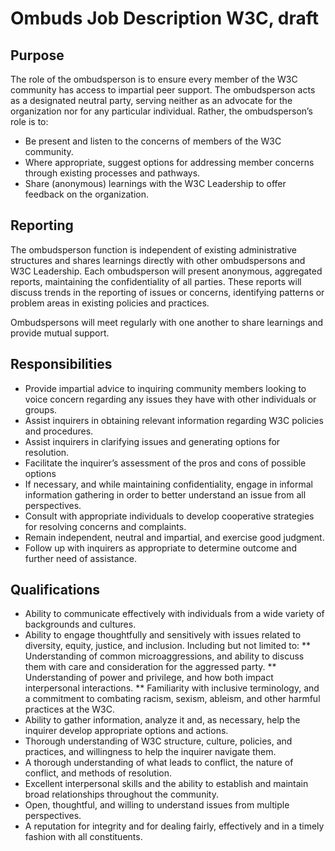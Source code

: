 # Ombuds Job Description W3C, draft
## Purpose
The role of the ombudsperson is to ensure every member of the W3C community has access to impartial peer support. The ombudsperson acts as a designated neutral party, serving neither as an advocate for the organization nor for any particular individual. Rather, the ombudsperson’s role is to:
* Be present and listen to the concerns of members of the W3C community.
* Where appropriate, suggest options for addressing member concerns through existing processes and pathways. 
* Share (anonymous) learnings with the W3C Leadership to offer feedback on the organization. 

## Reporting
The ombudsperson function is independent of existing administrative structures and shares learnings directly with other ombudspersons and W3C Leadership. Each ombudsperson will present anonymous, aggregated reports, maintaining the confidentiality of all parties.  These reports will discuss trends in the reporting of issues or concerns, identifying patterns or problem areas in existing policies and practices. 

Ombudspersons will meet regularly with one another to share learnings and provide mutual support.

## Responsibilities
* Provide impartial advice to inquiring community members looking to voice concern regarding any issues they have with other individuals or groups.
* Assist inquirers in obtaining relevant information regarding W3C policies and procedures.
* Assist inquirers in clarifying issues and generating options for resolution.
* Facilitate the inquirer’s assessment of the pros and cons of possible options
* If necessary, and while maintaining confidentiality, engage in informal information gathering in order to better understand an issue from all perspectives.
* Consult with appropriate individuals to develop cooperative strategies for resolving concerns and complaints.
* Remain independent, neutral and impartial, and exercise good judgment.
* Follow up with inquirers as appropriate to determine outcome and further need of assistance.

## Qualifications
* Ability to communicate effectively with individuals from a wide variety of backgrounds and cultures.
* Ability to engage thoughtfully and sensitively with issues related to diversity, equity, justice, and inclusion. Including but not limited to:
** Understanding of common microaggressions, and ability to discuss them with care and consideration for the aggressed party. 
** Understanding of power and privilege, and how both impact interpersonal interactions. 
** Familiarity with inclusive terminology, and a commitment to combating racism, sexism, ableism, and other harmful practices at the W3C. 
* Ability to gather information, analyze it and, as necessary, help the inquirer develop appropriate options and actions.
* Thorough understanding of W3C structure, culture, policies, and practices, and willingness to help the inquirer navigate them. 
* A thorough understanding of what leads to conflict, the nature of conflict, and methods of resolution.
* Excellent interpersonal skills and the ability to establish and maintain broad relationships throughout the community.
* Open, thoughtful, and willing to understand issues from multiple perspectives.
* A reputation for integrity and for dealing fairly, effectively and in a timely fashion with all constituents.
